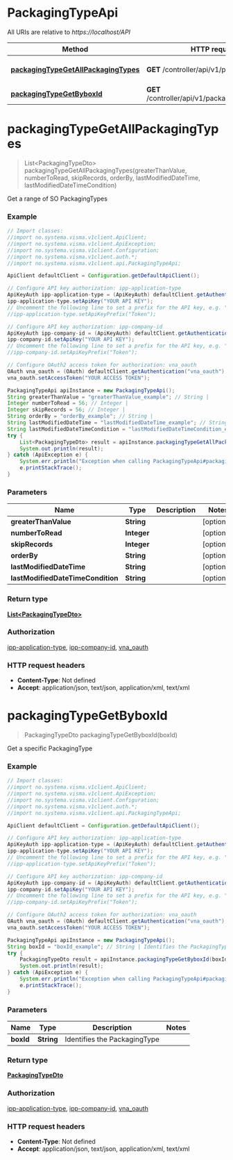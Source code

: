 # PackagingTypeApi

All URIs are relative to *https://localhost/API*

Method | HTTP request | Description
------------- | ------------- | -------------
[**packagingTypeGetAllPackagingTypes**](PackagingTypeApi.md#packagingTypeGetAllPackagingTypes) | **GET** /controller/api/v1/packagingType | Get a range of SO PackagingTypes
[**packagingTypeGetByboxId**](PackagingTypeApi.md#packagingTypeGetByboxId) | **GET** /controller/api/v1/packagingType/{boxId} | Get a specific PackagingType


<a name="packagingTypeGetAllPackagingTypes"></a>
# **packagingTypeGetAllPackagingTypes**
> List&lt;PackagingTypeDto&gt; packagingTypeGetAllPackagingTypes(greaterThanValue, numberToRead, skipRecords, orderBy, lastModifiedDateTime, lastModifiedDateTimeCondition)

Get a range of SO PackagingTypes

### Example
```java
// Import classes:
//import no.systema.visma.v1client.ApiClient;
//import no.systema.visma.v1client.ApiException;
//import no.systema.visma.v1client.Configuration;
//import no.systema.visma.v1client.auth.*;
//import no.systema.visma.v1client.api.PackagingTypeApi;

ApiClient defaultClient = Configuration.getDefaultApiClient();

// Configure API key authorization: ipp-application-type
ApiKeyAuth ipp-application-type = (ApiKeyAuth) defaultClient.getAuthentication("ipp-application-type");
ipp-application-type.setApiKey("YOUR API KEY");
// Uncomment the following line to set a prefix for the API key, e.g. "Token" (defaults to null)
//ipp-application-type.setApiKeyPrefix("Token");

// Configure API key authorization: ipp-company-id
ApiKeyAuth ipp-company-id = (ApiKeyAuth) defaultClient.getAuthentication("ipp-company-id");
ipp-company-id.setApiKey("YOUR API KEY");
// Uncomment the following line to set a prefix for the API key, e.g. "Token" (defaults to null)
//ipp-company-id.setApiKeyPrefix("Token");

// Configure OAuth2 access token for authorization: vna_oauth
OAuth vna_oauth = (OAuth) defaultClient.getAuthentication("vna_oauth");
vna_oauth.setAccessToken("YOUR ACCESS TOKEN");

PackagingTypeApi apiInstance = new PackagingTypeApi();
String greaterThanValue = "greaterThanValue_example"; // String | 
Integer numberToRead = 56; // Integer | 
Integer skipRecords = 56; // Integer | 
String orderBy = "orderBy_example"; // String | 
String lastModifiedDateTime = "lastModifiedDateTime_example"; // String | 
String lastModifiedDateTimeCondition = "lastModifiedDateTimeCondition_example"; // String | 
try {
    List<PackagingTypeDto> result = apiInstance.packagingTypeGetAllPackagingTypes(greaterThanValue, numberToRead, skipRecords, orderBy, lastModifiedDateTime, lastModifiedDateTimeCondition);
    System.out.println(result);
} catch (ApiException e) {
    System.err.println("Exception when calling PackagingTypeApi#packagingTypeGetAllPackagingTypes");
    e.printStackTrace();
}
```

### Parameters

Name | Type | Description  | Notes
------------- | ------------- | ------------- | -------------
 **greaterThanValue** | **String**|  | [optional]
 **numberToRead** | **Integer**|  | [optional]
 **skipRecords** | **Integer**|  | [optional]
 **orderBy** | **String**|  | [optional]
 **lastModifiedDateTime** | **String**|  | [optional]
 **lastModifiedDateTimeCondition** | **String**|  | [optional]

### Return type

[**List&lt;PackagingTypeDto&gt;**](PackagingTypeDto.md)

### Authorization

[ipp-application-type](../README.md#ipp-application-type), [ipp-company-id](../README.md#ipp-company-id), [vna_oauth](../README.md#vna_oauth)

### HTTP request headers

 - **Content-Type**: Not defined
 - **Accept**: application/json, text/json, application/xml, text/xml

<a name="packagingTypeGetByboxId"></a>
# **packagingTypeGetByboxId**
> PackagingTypeDto packagingTypeGetByboxId(boxId)

Get a specific PackagingType

### Example
```java
// Import classes:
//import no.systema.visma.v1client.ApiClient;
//import no.systema.visma.v1client.ApiException;
//import no.systema.visma.v1client.Configuration;
//import no.systema.visma.v1client.auth.*;
//import no.systema.visma.v1client.api.PackagingTypeApi;

ApiClient defaultClient = Configuration.getDefaultApiClient();

// Configure API key authorization: ipp-application-type
ApiKeyAuth ipp-application-type = (ApiKeyAuth) defaultClient.getAuthentication("ipp-application-type");
ipp-application-type.setApiKey("YOUR API KEY");
// Uncomment the following line to set a prefix for the API key, e.g. "Token" (defaults to null)
//ipp-application-type.setApiKeyPrefix("Token");

// Configure API key authorization: ipp-company-id
ApiKeyAuth ipp-company-id = (ApiKeyAuth) defaultClient.getAuthentication("ipp-company-id");
ipp-company-id.setApiKey("YOUR API KEY");
// Uncomment the following line to set a prefix for the API key, e.g. "Token" (defaults to null)
//ipp-company-id.setApiKeyPrefix("Token");

// Configure OAuth2 access token for authorization: vna_oauth
OAuth vna_oauth = (OAuth) defaultClient.getAuthentication("vna_oauth");
vna_oauth.setAccessToken("YOUR ACCESS TOKEN");

PackagingTypeApi apiInstance = new PackagingTypeApi();
String boxId = "boxId_example"; // String | Identifies the PackagingType
try {
    PackagingTypeDto result = apiInstance.packagingTypeGetByboxId(boxId);
    System.out.println(result);
} catch (ApiException e) {
    System.err.println("Exception when calling PackagingTypeApi#packagingTypeGetByboxId");
    e.printStackTrace();
}
```

### Parameters

Name | Type | Description  | Notes
------------- | ------------- | ------------- | -------------
 **boxId** | **String**| Identifies the PackagingType |

### Return type

[**PackagingTypeDto**](PackagingTypeDto.md)

### Authorization

[ipp-application-type](../README.md#ipp-application-type), [ipp-company-id](../README.md#ipp-company-id), [vna_oauth](../README.md#vna_oauth)

### HTTP request headers

 - **Content-Type**: Not defined
 - **Accept**: application/json, text/json, application/xml, text/xml

